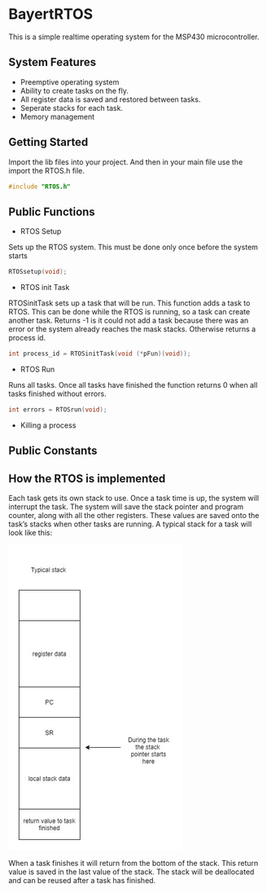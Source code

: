 # BayertRTOS
This is a simple realtime operating system for the MSP430 microcontroller. 

## System Features
 * Preemptive operating system
 * Ability to create tasks on the fly.
 * All register data is saved and restored between tasks.
 * Seperate stacks for each task.
 * Memory management

## Getting Started
 Import the lib files into your project. And then in your main file use the import the RTOS.h file.
 ```c
 #include "RTOS.h"
 ```

## Public Functions

 * RTOS Setup

Sets up the RTOS system. This must be done only once before the system starts

```c
RTOSsetup(void);
```

 * RTOS init Task
 
RTOSinitTask sets up a task that will be run. This function adds a task to RTOS. This can be done while the RTOS is running, so a task can create another task. Returns -1 is it could not add a task because there was an error or the system already reaches the mask stacks. Otherwise returns a process id.

 ```c
 int process_id = RTOSinitTask(void (*pFun)(void));
 ```
 
 * RTOS Run

Runs all tasks. Once all tasks have finished the function returns 0 when all tasks finished without errors. 

```c
int errors = RTOSrun(void);
```

 * Killing a process 

## Public Constants



## How the RTOS is implemented 


Each task gets its own stack to use. Once a task time is up, the system will interrupt the task. The system will save the stack pointer and program counter, along with all the other registers. These values are saved onto the task’s stacks when other tasks are running. A typical stack for a task will look like this:

![Image of a Typical Stack](./doc/TypicalStack.jpg)

When a task finishes it will return from the bottom of the stack. This return value is saved in the last value of the stack. The stack will be deallocated and can be reused after a task has finished.

